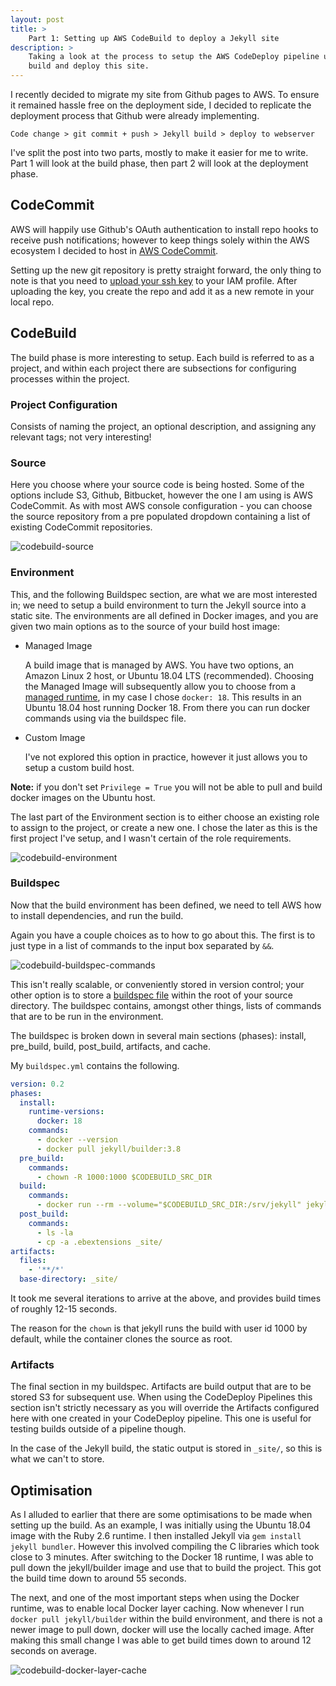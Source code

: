 ```yaml
---
layout: post
title: >
    Part 1: Setting up AWS CodeBuild to deploy a Jekyll site
description: >
    Taking a look at the process to setup the AWS CodeDeploy pipeline used to
    build and deploy this site.
---
```


I recently decided to migrate my site from Github pages to AWS. To ensure it
remained hassle free on the deployment side, I decided to replicate the
deployment process that Github were already implementing.

```
Code change > git commit + push > Jekyll build > deploy to webserver
```

I've split the post into two parts, mostly to make it easier for me to write.
Part 1 will look at the build phase, then part 2 will look at the deployment
phase.

## CodeCommit
AWS will happily use Github's OAuth authentication to install repo hooks to
receive push notifications; however to keep things solely within the AWS
ecosystem I decided to host in [AWS CodeCommit][codecommit].

[codecommit]: https://aws.amazon.com/codecommit/

Setting up the new git repository is pretty straight forward, the only thing to
note is that you need to [upload your ssh key][aws-ssh-key] to your IAM profile.
After uploading the key, you create the repo and add it as a new remote in your
local repo.

[aws-ssh-key]: https://docs.aws.amazon.com/codecommit/latest/userguide/setting-up-ssh-unixes.html?icmpid=docs_acc_console_connect_np

## CodeBuild
The build phase is more interesting to setup. Each build is referred to as a
project, and within each project there are subsections for configuring processes
within the project.

### Project Configuration
Consists of naming the project, an optional description, and assigning any
relevant tags; not very interesting!

### Source
Here you choose where your source code is being hosted. Some of the options
include S3, Github, Bitbucket, however the one I am using is AWS CodeCommit. As
with most AWS console configuration - you can choose the source repository from
a pre populated dropdown containing a list of existing CodeCommit repositories.

![codebuild-source](/assets/images/codebuild-source.png)

### Environment
This, and the following Buildspec section, are what we are most interested in;
we need to setup a build environment to turn the Jekyll source into a static
site. The environments are all defined in Docker images, and you are given two
main options as to the source of your build host image:

- Managed Image

    A build image that is managed by AWS. You have two options, an Amazon Linux 2
    host, or Ubuntu 18.04 LTS (recommended). Choosing the Managed Image will
    subsequently allow you to choose from a [managed runtime][managed-runtime], in
    my case I chose `docker: 18`. This results in an Ubuntu 18.04 host running
    Docker 18. From there you can run docker commands using via the buildspec file.

[managed-runtime]: https://docs.aws.amazon.com/codebuild/latest/userguide/build-env-ref-available.html

- Custom Image

    I've not explored this option in practice, however it just allows you to setup a
    custom build host.

**Note:** if you don't set `Privilege = True` you will not be able to pull and build
docker images on the Ubuntu host.

The last part of the Environment section is to either choose an existing role to
assign to the project, or create a new one. I chose the later as this is the
first project I've setup, and I wasn't certain of the role requirements.

![codebuild-environment](/assets/images/codebuild-environment.png)

### Buildspec
Now that the build environment has been defined, we need to tell AWS how to
install dependencies, and run the build.

Again you have a couple choices as to how to go about this. The first is to just
type in a list of commands to the input box separated by `&&`.

![codebuild-buildspec-commands](/assets/images/codebuild-buildspec-commands.png)

This isn't really scalable, or conveniently stored in version control; your
other option is to store a [buildspec file][buildspec-reference] within the root
of your source directory. The buildspec contains, amongst other things, lists of
commands that are to be run in the environment.

[buildspec-reference]: https://docs.aws.amazon.com/codebuild/latest/userguide/build-spec-ref.html

The buildspec is broken down in several main sections (phases): install,
pre_build, build, post_build, artifacts, and cache.

My `buildspec.yml` contains the following.

```yaml
version: 0.2
phases:
  install:
    runtime-versions:
      docker: 18
    commands:
      - docker --version
      - docker pull jekyll/builder:3.8
  pre_build:
    commands:
      - chown -R 1000:1000 $CODEBUILD_SRC_DIR
  build:
    commands:
      - docker run --rm --volume="$CODEBUILD_SRC_DIR:/srv/jekyll" jekyll/builder:3.8 jekyll build
  post_build:
    commands:
      - ls -la
      - cp -a .ebextensions _site/
artifacts:
  files:
    - '**/*'
  base-directory: _site/
 ```

It took me several iterations to arrive at the above, and provides build times
of roughly 12-15 seconds.

The reason for the `chown` is that jekyll runs the build with user id 1000 by
default, while the container clones the source as root.

### Artifacts
The final section in my buildspec. Artifacts are build output that are to be
stored S3 for subsequent use. When using the CodeDeploy Pipelines this section
isn't strictly necessary as you will override the Artifacts configured here with
one created in your CodeDeploy pipeline. This one is useful for testing builds
outside of a pipeline though.

In the case of the Jekyll build, the static output is stored in `_site/`, so
this is what we can't to store.

## Optimisation
As I alluded to earlier that there are some optimisations to be made when
setting up the build. As an example, I was initially using the Ubuntu 18.04
image with the Ruby 2.6 runtime. I then installed Jekyll via `gem install jekyll
bundler`.  However this involved compiling the C libraries which took close to 3
minutes.  After switching to the Docker 18 runtime, I was able to pull down the
jekyll/builder image and use that to build the project. This got the build time
down to around 55 seconds.

The next, and one of the most important steps when using the Docker runtime, was
to enable local Docker layer caching. Now whenever I run `docker pull
jekyll/builder` within the build environment, and there is not a newer image to
pull down, docker will use the locally cached image. After making this small
change I was able to get build times down to around 12 seconds on average.

![codebuild-docker-layer-cache](/assets/images/codebuild-docker-layer-cache.png)
